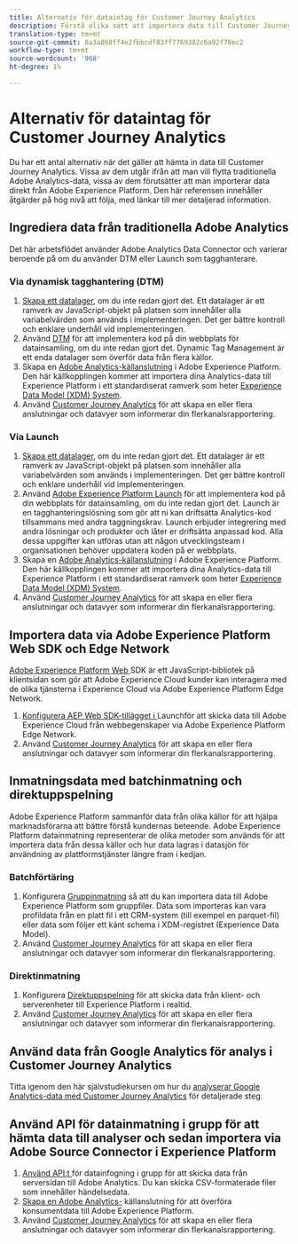 ```yaml
---
title: Alternativ för dataintag för Customer Journey Analytics
description: Förstå olika sätt att importera data till Customer Journey Analytics
translation-type: tm+mt
source-git-commit: 8a3a868ff4e2fbbcdf83ff7769382c6a92f78ec2
workflow-type: tm+mt
source-wordcount: '968'
ht-degree: 1%

---
```



# Alternativ för dataintag för Customer Journey Analytics

Du har ett antal alternativ när det gäller att hämta in data till Customer Journey Analytics. Vissa av dem utgår ifrån att man vill flytta traditionella Adobe Analytics-data, vissa av dem förutsätter att man importerar data direkt från Adobe Experience Platform. Den här referensen innehåller åtgärder på hög nivå att följa, med länkar till mer detaljerad information.

## Ingrediera data från traditionella Adobe Analytics

Det här arbetsflödet använder Adobe Analytics Data Connector och varierar beroende på om du använder DTM eller Launch som tagghanterare.

### Via dynamisk tagghantering (DTM)

1. [Skapa ett datalager](https://docs.adobe.com/content/help/en/analytics/implementation/prepare/data-layer.html), om du inte redan gjort det. Ett datalager är ett ramverk av JavaScript-objekt på platsen som innehåller alla variabelvärden som används i implementeringen. Det ger bättre kontroll och enklare underhåll vid implementeringen.
1. Använd [DTM](https://docs.adobe.com/content/help/en/analytics/implementation/other/dtm/dtm-implementation-overview.html) för att implementera kod på din webbplats för datainsamling, om du inte redan gjort det. Dynamic Tag Management är ett enda datalager som överför data från flera källor.
1. Skapa en [Adobe Analytics-källanslutning](https://docs.adobe.com/content/help/en/experience-platform/sources/ui-tutorials/create/adobe-applications/analytics.html) i Adobe Experience Platform. Den här källkopplingen kommer att importera dina Analytics-data till Experience Platform i ett standardiserat ramverk som heter [Experience Data Model (XDM) System](https://docs.adobe.com/content/help/en/experience-platform/xdm/home.html).
1. Använd [Customer Journey Analytics](https://docs.adobe.com/content/help/en/analytics-platform/using/cja-overview/cja-getting-started.html) för att skapa en eller flera anslutningar och datavyer som informerar din flerkanalsrapportering.

### Via Launch

1. [Skapa ett datalager](https://docs.adobe.com/content/help/en/analytics/implementation/prepare/data-layer.html), om du inte redan gjort det. Ett datalager är ett ramverk av JavaScript-objekt på platsen som innehåller alla variabelvärden som används i implementeringen. Det ger bättre kontroll och enklare underhåll vid implementeringen.
1. Använd [Adobe Experience Platform Launch](https://docs.adobe.com/content/help/en/analytics/implementation/launch/overview.html) för att implementera kod på din webbplats för datainsamling, om du inte redan gjort det. Launch är en tagghanteringslösning som gör att ni kan driftsätta Analytics-kod tillsammans med andra taggningskrav. Launch erbjuder integrering med andra lösningar och produkter och låter er driftsätta anpassad kod. Alla dessa uppgifter kan utföras utan att någon utvecklingsteam i organisationen behöver uppdatera koden på er webbplats.
1. Skapa en [Adobe Analytics-källanslutning](https://docs.adobe.com/content/help/en/experience-platform/sources/ui-tutorials/create/adobe-applications/analytics.html) i Adobe Experience Platform. Den här källkopplingen kommer att importera dina Analytics-data till Experience Platform i ett standardiserat ramverk som heter [Experience Data Model (XDM) System](https://docs.adobe.com/content/help/en/experience-platform/xdm/home.html).
1. Använd [Customer Journey Analytics](https://docs.adobe.com/content/help/en/analytics-platform/using/cja-overview/cja-getting-started.html) för att skapa en eller flera anslutningar och datavyer som informerar din flerkanalsrapportering.

## Importera data via Adobe Experience Platform Web SDK och Edge Network

[Adobe Experience Platform Web ](https://experienceleague.adobe.com/docs/experience-platform/edge/home.html?lang=en) SDK är ett JavaScript-bibliotek på klientsidan som gör att Adobe Experience Cloud kunder kan interagera med de olika tjänsterna i Experience Cloud via Adobe Experience Platform Edge Network.

1. [Konfigurera AEP Web SDK-tillägget i ](https://experienceleague.adobe.com/docs/launch/using/extensions-ref/adobe-extension/aep-extension/overview.html?lang=en#configure-the-aep-web-sdk-extension) Launchför att skicka data till Adobe Experience Cloud från webbegenskaper via Adobe Experience Platform Edge Network.
1. Använd [Customer Journey Analytics](https://docs.adobe.com/content/help/en/analytics-platform/using/cja-overview/cja-getting-started.html) för att skapa en eller flera anslutningar och datavyer som informerar din flerkanalsrapportering.

## Inmatningsdata med batchinmatning och direktuppspelning

Adobe Experience Platform sammanför data från olika källor för att hjälpa marknadsförarna att bättre förstå kundernas beteende. Adobe Experience Platform datainmatning representerar de olika metoder som används för att importera data från dessa källor och hur data lagras i datasjön för användning av plattformstjänster längre fram i kedjan.

### Batchförtäring

1. Konfigurera [Gruppinmatning](https://experienceleague.adobe.com/docs/experience-platform/ingestion/batch/overview.html?lang=en#batch) så att du kan importera data till Adobe Experience Platform som gruppfiler. Data som importeras kan vara profildata från en platt fil i ett CRM-system (till exempel en parquet-fil) eller data som följer ett känt schema i XDM-registret (Experience Data Model).
1. Använd [Customer Journey Analytics](https://docs.adobe.com/content/help/en/analytics-platform/using/cja-overview/cja-getting-started.html) för att skapa en eller flera anslutningar och datavyer som informerar din flerkanalsrapportering.

### Direktinmatning

1. Konfigurera [Direktuppspelning](https://experienceleague.adobe.com/docs/experience-platform/ingestion/streaming/overview.html?lang=en#streaming) för att skicka data från klient- och serverenheter till Experience Platform i realtid.
1. Använd [Customer Journey Analytics](https://docs.adobe.com/content/help/en/analytics-platform/using/cja-overview/cja-getting-started.html) för att skapa en eller flera anslutningar och datavyer som informerar din flerkanalsrapportering.

## Använd data från Google Analytics för analys i Customer Journey Analytics

Titta igenom den här självstudiekursen om hur du [analyserar Google Analytics-data med Customer Journey Analytics](https://experienceleague.adobe.com/docs/platform-learn/comprehensive-technical-tutorial/module16/ex5.html?lang=en#objectives) för detaljerade steg.

## Använd API för datainmatning i grupp för att hämta data till analyser och sedan importera via Adobe Source Connector i Experience Platform

1. [Använd API:t ](https://www.adobe.io/apis/experiencecloud/analytics/docs.html#!AdobeDocs/analytics-2.0-apis/master/bdia.md) för datainfogning i grupp för att skicka data från serversidan till Adobe Analytics. Du kan skicka CSV-formaterade filer som innehåller händelsedata.
1. [Skapa en Adobe Analytics-](https://experienceleague.adobe.com/docs/experience-platform/sources/ui-tutorials/create/adobe-applications/analytics.html?lang=en) källanslutning för att överföra konsumentdata till Adobe Experience Platform.
1. Använd [Customer Journey Analytics](https://docs.adobe.com/content/help/en/analytics-platform/using/cja-overview/cja-getting-started.html) för att skapa en eller flera anslutningar och datavyer som informerar din flerkanalsrapportering.